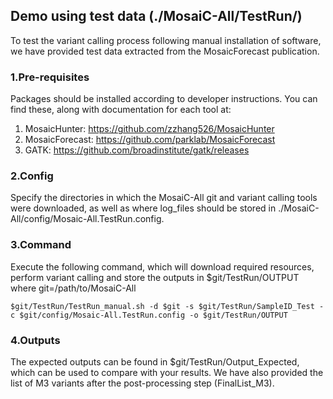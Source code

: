 ## Demo using test data (./MosaiC-All/TestRun/)

To test the variant calling process following manual installation of software, we have provided test data extracted from the MosaicForecast publication.

### 1.Pre-requisites

Packages should be installed according to developer instructions. You can find these, along with documentation for each tool at:

1. MosaicHunter: https://github.com/zzhang526/MosaicHunter<br>
2. MosaicForecast: https://github.com/parklab/MosaicForecast<br>
3. GATK: https://github.com/broadinstitute/gatk/releases

### 2.Config

Specify the directories in which the MosaiC-All git and variant calling tools were downloaded, as well as where log_files should be stored in ./MosaiC-All/config/Mosaic-All.TestRun.config.

### 3.Command

Execute the following command, which will download required resources, perform variant calling and store the outputs in $git/TestRun/OUTPUT where git=/path/to/MosaiC-All

```$git/TestRun/TestRun_manual.sh -d $git -s $git/TestRun/SampleID_Test -c $git/config/Mosaic-All.TestRun.config -o $git/TestRun/OUTPUT```

### 4.Outputs

The expected outputs can be found in $git/TestRun/Output_Expected, which can be used to compare with your results. We have also provided the list of M3 variants after the post-processing step (FinalList_M3).


